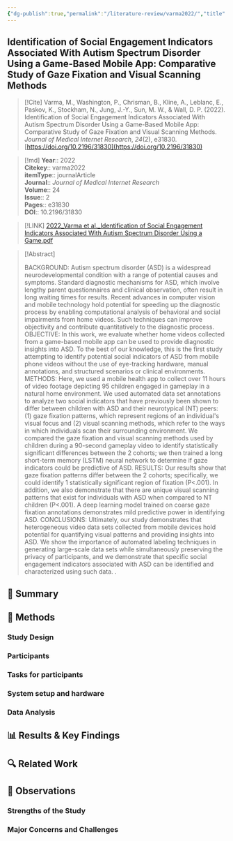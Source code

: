 ```yaml
---
{"dg-publish":true,"permalink":"/literature-review/varma2022/","title":"Identification of Social Engagement Indicators Associated With Autism Spectrum Disorder Using a Game-Based Mobile App Comparative Study of Gaze Fixation and Visual Scanning Methods","tags":["Autism","Spectrum","Disorder","autism","gaze","Child","Humans","autism","spectrum","disorder","app","computer","vision","Computers","Handheld","diagnostic","engagement","Fixation","Ocular","gaming","insight","Mobile","Applications","mobile","diagnostics","mobile","health","pattern","pattern","recognition","Social","Participation","social","phenotyping","video","vision","EyeTracking"]}
---
```



## Identification of Social Engagement Indicators Associated With Autism Spectrum Disorder Using a Game-Based Mobile App: Comparative Study of Gaze Fixation and Visual Scanning Methods

> [!Cite]
> Varma, M., Washington, P., Chrisman, B., Kline, A., Leblanc, E., Paskov, K., Stockham, N., Jung, J.-Y., Sun, M. W., & Wall, D. P. (2022). Identification of Social Engagement Indicators Associated With Autism Spectrum Disorder Using a Game-Based Mobile App: Comparative Study of Gaze Fixation and Visual Scanning Methods. _Journal of Medical Internet Research_, _24_(2), e31830. [https://doi.org/10.2196/31830](https://doi.org/10.2196/31830)


>[!md]
> **Year**:: 2022   
> **Citekey**:: varma2022  
> **itemType**:: journalArticle  
> **Journal**:: *Journal of Medical Internet Research*  
> **Volume**:: 24  
> **Issue**:: 2   
> **Pages**:: e31830  
> **DOI**:: 10.2196/31830    

> [!LINK] 
> [2022_Varma et al._Identification of Social Engagement Indicators Associated With Autism Spectrum Disorder Using a Game.pdf](zotero://select/library/items/FKBUYF6N)

> [!Abstract]
>
> BACKGROUND: Autism spectrum disorder (ASD) is a widespread neurodevelopmental condition with a range of potential causes and symptoms. Standard diagnostic mechanisms for ASD, which involve lengthy parent questionnaires and clinical observation, often result in long waiting times for results. Recent advances in computer vision and mobile technology hold potential for speeding up the diagnostic process by enabling computational analysis of behavioral and social impairments from home videos. Such techniques can improve objectivity and contribute quantitatively to the diagnostic process.
OBJECTIVE: In this work, we evaluate whether home videos collected from a game-based mobile app can be used to provide diagnostic insights into ASD. To the best of our knowledge, this is the first study attempting to identify potential social indicators of ASD from mobile phone videos without the use of eye-tracking hardware, manual annotations, and structured scenarios or clinical environments.
METHODS: Here, we used a mobile health app to collect over 11 hours of video footage depicting 95 children engaged in gameplay in a natural home environment. We used automated data set annotations to analyze two social indicators that have previously been shown to differ between children with ASD and their neurotypical (NT) peers: (1) gaze fixation patterns, which represent regions of an individual's visual focus and (2) visual scanning methods, which refer to the ways in which individuals scan their surrounding environment. We compared the gaze fixation and visual scanning methods used by children during a 90-second gameplay video to identify statistically significant differences between the 2 cohorts; we then trained a long short-term memory (LSTM) neural network to determine if gaze indicators could be predictive of ASD.
RESULTS: Our results show that gaze fixation patterns differ between the 2 cohorts; specifically, we could identify 1 statistically significant region of fixation (P<.001). In addition, we also demonstrate that there are unique visual scanning patterns that exist for individuals with ASD when compared to NT children (P<.001). A deep learning model trained on coarse gaze fixation annotations demonstrates mild predictive power in identifying ASD.
CONCLUSIONS: Ultimately, our study demonstrates that heterogeneous video data sets collected from mobile devices hold potential for quantifying visual patterns and providing insights into ASD. We show the importance of automated labeling techniques in generating large-scale data sets while simultaneously preserving the privacy of participants, and we demonstrate that specific social engagement indicators associated with ASD can be identified and characterized using such data.
>.
> 

## 📌 Summary


## 🔬 Methods 

### Study Design

### Participants

### Tasks for participants

### System setup and hardware

### Data Analysis

## 📊 Results & Key Findings 


## 🔍 Related Work 



## 📝 Observations

### Strengths of the Study

### Major Concerns and Challenges